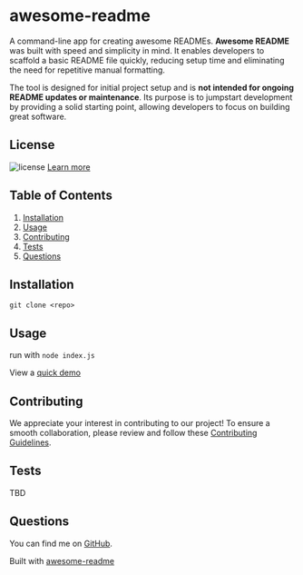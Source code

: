 # awesome-readme

A command-line app for creating awesome READMEs.
**Awesome README** was built with speed and simplicity in mind. It enables developers to scaffold a basic README file quickly, reducing setup time and eliminating the need for repetitive manual formatting.  

The tool is designed for initial project setup and is **not intended for ongoing README updates or maintenance**. Its purpose is to jumpstart development by providing a solid starting point, allowing developers to focus on building great software.  

## License

  ![license](https://img.shields.io/badge/license-MIT_License-blue?style=for-the-badge) [Learn more](https://choosealicense.com/licenses/mit/)
  
  
## Table of Contents

1. [Installation](#installation)
2. [Usage](#usage)
3. [Contributing](#contributing)
4. [Tests](#tests)
5. [Questions](#questions)
  
## Installation
  
`git clone <repo>`
  
## Usage
  
run with `node index.js`

View a [quick demo](https://youtu.be/j53u4n-RKss)
  
## Contributing 

We appreciate your interest in contributing to our project! To ensure a smooth collaboration, please review and follow these [Contributing Guidelines](./Contributing_Guidelines.md).

## Tests
  
TBD
  
## Questions
  
You can find me on [GitHub](https://github.com/hagenderouen).

Built with [awesome-readme](https://github.com/hagenderouen/awesome-readme)
